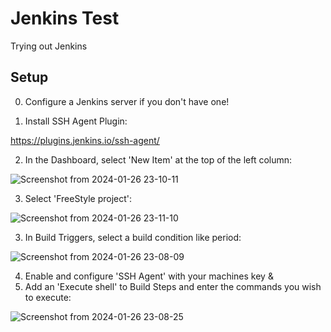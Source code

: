# Jenkins Test

Trying out Jenkins

## Setup

0) Configure a Jenkins server if you don't have one!

1) Install SSH Agent Plugin:

https://plugins.jenkins.io/ssh-agent/

2) In the Dashboard, select 'New Item' at the top of the left column:

![Screenshot from 2024-01-26 23-10-11](https://github.com/PC-Admin/jenkins-test/assets/29645145/043eca94-5169-4139-a0da-94a65759fd2c)

3) Select 'FreeStyle project':

![Screenshot from 2024-01-26 23-11-10](https://github.com/PC-Admin/jenkins-test/assets/29645145/eaea9479-fe01-43b1-9792-60d2cded9d34)

3) In Build Triggers, select a build condition like period:

![Screenshot from 2024-01-26 23-08-09](https://github.com/PC-Admin/jenkins-test/assets/29645145/bfef97a2-639b-4e36-8741-29a792bb2cef)

4) Enable and configure 'SSH Agent' with your machines key
&
5) Add an 'Execute shell' to Build Steps and enter the commands you wish to execute:

![Screenshot from 2024-01-26 23-08-25](https://github.com/PC-Admin/jenkins-test/assets/29645145/13ee1f61-7875-4b6d-93d3-67a588181fae)



